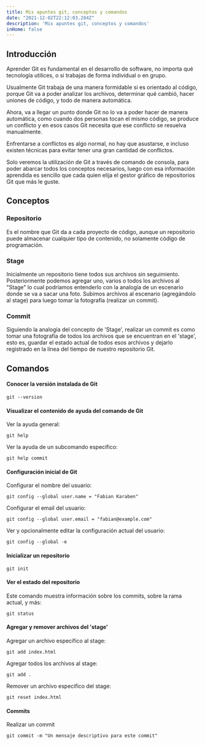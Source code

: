 ```yaml
---
title: Mis apuntes git, conceptos y comandos
date: "2021-12-02T22:12:03.284Z"
description: 'Mis apuntes git, conceptos y comandos'
inHome: false
---
```


## Introducción

Aprender Git es fundamental en el desarrollo de software, no importa qué tecnología utilices, o si trabajas de forma individual o en grupo.

Usualmente Git trabaja de una manera formidable si es orientado al código, porque Git va a poder analizar los archivos, determinar qué cambió, hacer uniones de código, y todo de manera automática.

Ahora, va a llegar un punto donde Git no lo va a poder hacer de manera automática, como cuando dos personas tocan el mismo código, se produce un conflicto y en esos casos Git necesita que ese conflicto se resuelva manualmente.

Enfrentarse a conflictos es algo normal, no hay que asustarse, e incluso existen técnicas para evitar tener una gran cantidad de conflictos.

Solo veremos la utilización de Git a través de comando de consola, para poder abarcar todos los conceptos necesarios, luego con esa información aprendida es sencillo que cada quien elija el gestor gráfico de repositorios Git que más le guste.


## Conceptos

### Repositorio

Es el nombre que Git da a cada proyecto de código, aunque un repositorio puede almacenar cualquier tipo de contenido, no solamente código de programación.

### Stage

Inicialmente un repositorio tiene todos sus archivos sin seguimiento. Posteriormente podemos agregar uno, varios o todos los archivos al "Stage" lo cual podríamos entenderlo con la analogía de un escenario donde se va a sacar una foto. Subimos archivos al escenario (agregándolo al stage) para luego tomar la fotografía (realizar un commit).

### Commit

Siguiendo la analogía del concepto de 'Stage', realizar un commit es como tomar una fotografía de todos los archivos que se encuentran en el 'stage', esto es, guardar el estado actual de todos esos archivos y dejarlo registrado en la línea del tiempo de nuestro repositorio Git.

## Comandos


#### Conocer la versión instalada de Git

```
git --version
```

#### Visualizar el contenido de ayuda del comando de Git

Ver la ayuda general:

```
git help
```

Ver la ayuda de un subcomando específico:

```
git help commit
```

#### Configuración inicial de Git

Configurar el nombre del usuario:

```
git config --global user.name = "Fabian Karaben"
```

Configurar el email del usuario:

```
git config --global user.email = "fabian@example.com"
```

Ver y opcionalmente editar la configuración actual del usuario:

```
git config --global -e
```

#### Inicializar un repositorio

```
git init
```

#### Ver el estado del repositorio

Este comando muestra información sobre los commits, sobre la rama actual, y más:

```
git status
```

#### Agregar y remover archivos del 'stage'

Agregar un archivo específico al stage:

```
git add index.html
```

Agregar todos los archivos al stage:

```
git add .
```

Remover un archivo específico del stage:

```
git reset index.html
```

#### Commits

Realizar un commit

```
git commit -m "Un mensaje descriptivo para este commit"
```


